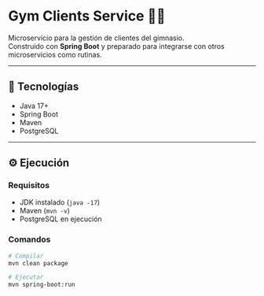 # Gym Clients Service 🏋️‍♂️

Microservicio para la gestión de clientes del gimnasio.  
Construido con **Spring Boot** y preparado para integrarse con otros microservicios como rutinas.

---

## 🚀 Tecnologías
- Java 17+
- Spring Boot
- Maven
- PostgreSQL 

---

## ⚙️ Ejecución

### Requisitos
- JDK instalado (`java -17`)
- Maven (`mvn -v`)
- PostgreSQL en ejecución

### Comandos
```bash
# Compilar
mvn clean package

# Ejecutar
mvn spring-boot:run
